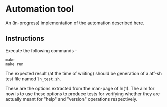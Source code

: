 # Automation tool
An (in-progress) implementation of the automation described [here](https://shivrai.github.io/assets/tmp/GSoC17Automation.pdf).

## Instructions
Execute the following commands -
```
make
make run
```
The expected result (at the time of writing) should be generation of a atf-sh test file named `ln_test.sh`.

These are the options extracted from the man-page of ln(1). The aim for now is to use these options to produce tests for verifying whether they are actually meant for "help" and "version" operations respectively.
